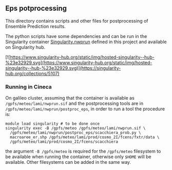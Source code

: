 ## Eps potprocessing ##

This directory contains scripts and other files for postprocessing
of Ensemble Prediction results.

The python scripts have some dependencies and can be run in the
Singularity container [Singularity.nwprun](../Singularity.nwprun)
defined in this project and available on Singularity hub.

[![https://www.singularity-hub.org/static/img/hosted-singularity--hub-%23e32929.svg](https://www.singularity-hub.org/static/img/hosted-singularity--hub-%23e32929.svg)](https://singularity-hub.org/collections/5107)

### Running in Cineca ###

On galileo cluster, assuming that the container is available as
`/gpfs/meteo/lami/nwprun.sif` and the postprocessing tools are in
`/gpfs/meteo/lami/nwprun/postproc_eps`, in order to run a tool the
procedure is:

```
module load singularity # to be done once
singularity exec -B /gpfs/meteo /gpfs/meteo/lami/nwprun.sif \
  /gpfs/meteo/lami/nwprun/postproc_eps/scacchiera_prob.py \
  macroaree_er.shp /gpfs/meteo/lami/prod/cosmo_2I/fcens/fxtr/data \
  /gpfs/meteo/lami/prod/cosmo_2I/fcens/scacchiera
```

the argument `-B /gpfs/meteo` is required for the `/gpfs/meteo`
filesystem to be available when running the container, otherwise only
`$HOME` will be available. Other filesystems can be added in the same
way.
